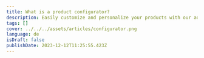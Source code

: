```yaml
---
title: What is a product configurator?
description: Easily customize and personalize your products with our advanced product configurator.
tags: []
cover: ../../../assets/articles/configurator.png
language: de
isDraft: false
publishDate: 2023-12-12T11:25:55.423Z
---
```

